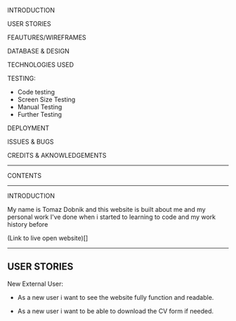 INTRODUCTION

USER STORIES

FEAUTURES/WIREFRAMES

DATABASE & DESIGN

TECHNOLOGIES USED

TESTING:
  * Code testing
  * Screen Size Testing
  * Manual Testing
  * Further Testing

DEPLOYMENT

ISSUES & BUGS

CREDITS & AKNOWLEDGEMENTS

-------------------------------------------

CONTENTS

-------------------------------------------

INTRODUCTION 

My name is Tomaz Dobnik and this website is built about me and my personal work I've done when i started to learning to code and my work history before

(Link to live open website)[]

-----------------------------------------
USER STORIES 
------------------------------------------
New External User:

 * As a new user i want to see the website fully function and readable.

 * As a new user i want to be able to download the CV form if needed.

 
